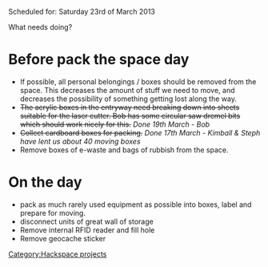 Scheduled for: Saturday 23rd of March 2013

What needs doing?

Before pack the space day
=========================

-   If possible, all personal belongings / boxes should be removed from
    the space. This decreases the amount of stuff we need to move, and
    decreases the possibility of something getting lost along the way.
-   <s>The acrylic boxes in the entryway need breaking down into sheets
    suitable for the laser cutter. Bob has some circular saw dremel bits
    which should work nicely for this.</s> *Done 19th March - Bob*
-   <s>Collect cardboard boxes for packing.</s> *Done 17th March -
    Kimball & Steph have lent us about 40 moving boxes*
-   Remove boxes of e-waste and bags of rubbish from the space.

On the day
==========

-   pack as much rarely used equipment as possible into boxes, label and
    prepare for moving.
-   disconnect units of great wall of storage
-   Remove internal RFID reader and fill hole
-   Remove geocache sticker

[Category:Hackspace projects](Category:Hackspace_projects "wikilink")